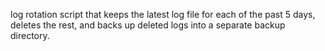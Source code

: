 
log rotation script that keeps the latest log file for each of the past 5 days, deletes the rest, and backs up deleted logs into a separate backup directory.

